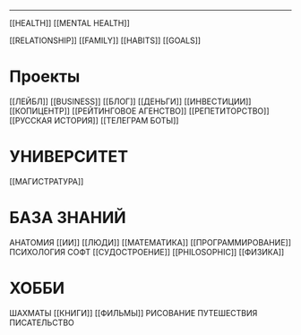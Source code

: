 * * *

[[HEALTH]]
[[MENTAL HEALTH]]

[[RELATIONSHIP]]
[[FAMILY]]
[[HABITS]]
[[GOALS]]

# Проекты
[[ЛЕЙБЛ]]
[[BUSINESS]]
[[БЛОГ]]
[[ДЕНЬГИ]]
[[ИНВЕСТИЦИИ]]
[[КОПИЦЕНТР]]
[[РЕЙТИНГОВОЕ АГЕНСТВО]]
[[РЕПЕТИТОРСТВО]]
[[РУССКАЯ ИСТОРИЯ]]
[[ТЕЛЕГРАМ БОТЫ]]
# УНИВЕРСИТЕТ
[[МАГИСТРАТУРА]]

# БАЗА ЗНАНИЙ
АНАТОМИЯ
[[ИИ]]
[[ЛЮДИ]]
[[МАТЕМАТИКА]]
[[ПРОГРАММИРОВАНИЕ]]
ПСИХОЛОГИЯ
СОФТ
[[СУДОСТРОЕНИЕ]]
[[PHILOSOPHIC]]
[[ФИЗИКА]]
# ХОББИ
ШАХМАТЫ
[[КНИГИ]]
[[ФИЛЬМЫ]]
РИСОВАНИЕ
ПУТЕШЕСТВИЯ
ПИСАТЕЛЬСТВО



